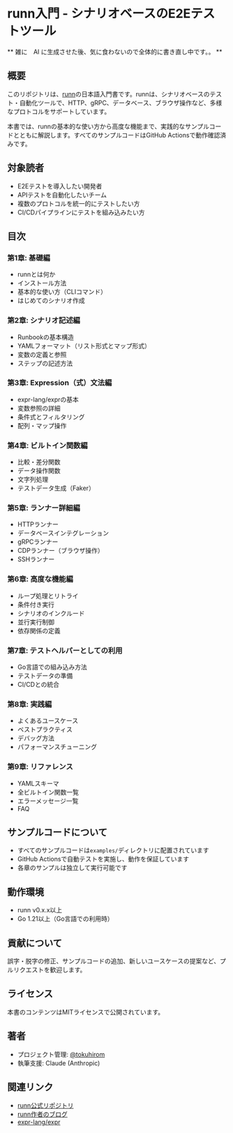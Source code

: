 # runn入門 - シナリオベースのE2Eテストツール

** 雑に　AI に生成させた後、気に食わないので全体的に書き直し中です。。 **

## 概要

このリポジトリは、[runn](https://github.com/k1LoW/runn)の日本語入門書です。runnは、シナリオベースのテスト・自動化ツールで、HTTP、gRPC、データベース、ブラウザ操作など、多様なプロトコルをサポートしています。

本書では、runnの基本的な使い方から高度な機能まで、実践的なサンプルコードとともに解説します。すべてのサンプルコードはGitHub Actionsで動作確認済みです。

## 対象読者

- E2Eテストを導入したい開発者
- APIテストを自動化したいチーム
- 複数のプロトコルを統一的にテストしたい方
- CI/CDパイプラインにテストを組み込みたい方

## 目次

### 第1章: 基礎編
- runnとは何か
- インストール方法
- 基本的な使い方（CLIコマンド）
- はじめてのシナリオ作成

### 第2章: シナリオ記述編
- Runbookの基本構造
- YAMLフォーマット（リスト形式とマップ形式）
- 変数の定義と参照
- ステップの記述方法

### 第3章: Expression（式）文法編
- expr-lang/exprの基本
- 変数参照の詳細
- 条件式とフィルタリング
- 配列・マップ操作

### 第4章: ビルトイン関数編
- 比較・差分関数
- データ操作関数
- 文字列処理
- テストデータ生成（Faker）

### 第5章: ランナー詳細編
- HTTPランナー
- データベースインテグレーション
- gRPCランナー
- CDPランナー（ブラウザ操作）
- SSHランナー

### 第6章: 高度な機能編
- ループ処理とリトライ
- 条件付き実行
- シナリオのインクルード
- 並行実行制御
- 依存関係の定義

### 第7章: テストヘルパーとしての利用
- Go言語での組み込み方法
- テストデータの準備
- CI/CDとの統合

### 第8章: 実践編
- よくあるユースケース
- ベストプラクティス
- デバッグ方法
- パフォーマンスチューニング

### 第9章: リファレンス
- YAMLスキーマ
- 全ビルトイン関数一覧
- エラーメッセージ一覧
- FAQ

## サンプルコードについて

- すべてのサンプルコードは`examples/`ディレクトリに配置されています
- GitHub Actionsで自動テストを実施し、動作を保証しています
- 各章のサンプルは独立して実行可能です

## 動作環境

- runn v0.x.x以上
- Go 1.21以上（Go言語での利用時）

## 貢献について

誤字・脱字の修正、サンプルコードの追加、新しいユースケースの提案など、プルリクエストを歓迎します。

## ライセンス

本書のコンテンツはMITライセンスで公開されています。

## 著者

- プロジェクト管理: [@tokuhirom](https://github.com/tokuhirom)
- 執筆支援: Claude (Anthropic)

## 関連リンク

- [runn公式リポジトリ](https://github.com/k1LoW/runn)
- [runn作者のブログ](https://k1low.dev/)
- [expr-lang/expr](https://expr-lang.org/)
